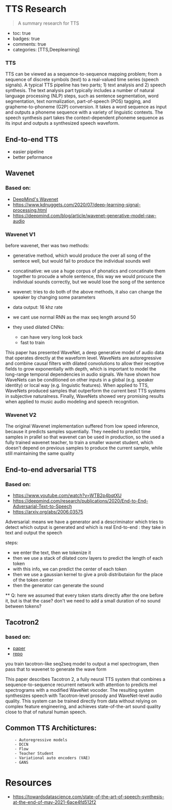 # 

# TTS Research 
> A summary research for TTS

- toc: true 
- badges: true
- comments: true
- categories: [TTS,Deeplearning]


### TTS

TTS can be viewed as a sequence-to-sequence mapping problem; from a sequence of discrete symbols
(text) to a real-valued time series (speech signals). A typical TTS pipeline has two parts; 1)
text analysis and 2) speech synthesis. The text analysis part typically includes a number of natural
language processing (NLP) steps, such as sentence segmentation, word segmentation, text normalization,
part-of-speech (POS) tagging, and grapheme-to-phoneme (G2P) conversion. It takes a word
sequence as input and outputs a phoneme sequence with a variety of linguistic contexts. The speech
synthesis part takes the context-dependent phoneme sequence as its input and outputs a synthesized
speech waveform.

## End-to-end TTS

- easier pipeline
- better peformance 


## Wavenet

### Based on: 
 - [DeepMind's Wavenet](https://www.youtube.com/watch?v=YyUXG-BfDbE)
 - https://www.kdnuggets.com/2020/07/deep-learning-signal-processing.html
 - https://deepmind.com/blog/article/wavenet-generative-model-raw-audio
 
### Wavenet V1

 before wavenet, ther was two methods:
   - generative method, which would produce the over all song of the sentece well, but would fail to produce the individual sounds well
   - concatinative: we use a huge corpus of phonatics and concatinate them together to procude a whole sentence, this way we would procuce the individual sounds correctly, but we would lose the song of the sentence 
   
   - wavenet: tries to do both of the above methods, it also can change the speaker by changing some parameters
   
   - data output:   16 khz rate
   - we  cant use normal RNN as the max seq length around 50 
   
   - they used dilated CNNs:
       - can have very long look back
       - fast to train
       
       
This paper has presented WaveNet, a deep generative model of audio data that operates directly at
the waveform level. WaveNets are autoregressive and combine causal filters with dilated convolutions
to allow their receptive fields to grow exponentially with depth, which is important to model
the long-range temporal dependencies in audio signals. We have shown how WaveNets can be conditioned
on other inputs in a global (e.g. speaker identity) or local way (e.g. linguistic features).
When applied to TTS, WaveNets produced samples that outperform the current best TTS systems
in subjective naturalness. Finally, WaveNets showed very promising results when applied to music
audio modeling and speech recognition.
   
### Wavenet V2

The original Wavenet implementation suffered from low speed inference, because it predicts samples squentially.
They needed to predict time samples in prallel so that wavenet can be used in production, so the used a fully trained wavenet teacher, to train a smaller wavnet student, which doesn't depend on previous samples to produce the current sample, while still maintaining the same quality 
   


## End-to-end adversarial TTS 

### Based on:
- https://www.youtube.com/watch?v=WTB2p4bqtXU
- https://deepmind.com/research/publications/2020/End-to-End-Adversarial-Text-to-Speech
- https://arxiv.org/abs/2006.03575

Adversarial: means we have a generator and a descriminator which tries to detect which output is generated and which is real 
End-to-end : they take in text and output the speech 


steps:
- we enter the text, then we tokenize it 
- then we use a stack of dilated conv layers to predict the length of each token
- with this info, we can predict the center of each token 
- then we use a gaussian kernel to give a prob distributaion for the place of the token center
- then the generator can generate the sound 

** Q: here we assumed that every token starts directly after the one before it, but is that the case? don't we need to add a small duration of no sound between tokens? 


## Tacotron2 

### based on:
- [paper](https://arxiv.org/pdf/1712.05884v2.pdf)
- [repo](https://github.com/NVIDIA/tacotron2)

you train tacotron-like seq2seq model to output a mel spectrogram, then pass that to wavenet to generate the wave form 

This paper describes Tacotron 2, a fully neural TTS system that
combines a sequence-to-sequence recurrent network with attention to
predicts mel spectrograms with a modified WaveNet vocoder. The
resulting system synthesizes speech with Tacotron-level prosody and
WaveNet-level audio quality. This system can be trained directly from
data without relying on complex feature engineering, and achieves
state-of-the-art sound quality close to that of natural human speech.

## Common TTS Architictures:
        - Autoregressive models 
        - DCCN
        - Flow 
        - Teacher Student 
        - Variational auto encoders (VAE) 
        - GANS 
        

# Resources 

- https://towardsdatascience.com/state-of-the-art-of-speech-synthesis-at-the-end-of-may-2021-6ace4fd512f2



```python

```

